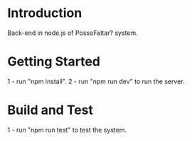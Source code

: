 # Introduction

Back-end in node.js of PossoFaltar? system.

# Getting Started

1 - run "npm install".
2 - run "npm run dev" to run the server.

# Build and Test

1 - run "npm run test" to test the system.
